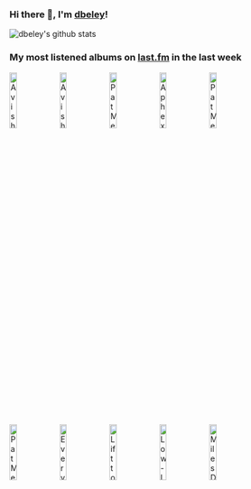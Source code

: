 ### Hi there 👋, I'm [dbeley](https://dbeley.ovh/en)!

![dbeley's github stats](https://github-readme-stats.vercel.app/api?username=dbeley)

### My most listened albums on [last.fm](https://www.last.fm/user/d_beley) in the last week

[<img src='https://lastfm.freetls.fastly.net/i/u/300x300/7740e267173ac774adddc166b3092b81.jpg' width='16%' height='16%' alt='Avishai Cohen - Shifting Sands'>](https://www.last.fm/music/avishai%2bcohen/shifting%2bsands)&nbsp;
[<img src='https://lastfm.freetls.fastly.net/i/u/300x300/efe46919a3e9bb25807dd887707ac318.jpg' width='16%' height='16%' alt='Avishai Cohen - Two Roses'>](https://www.last.fm/music/avishai%2bcohen/two%2broses)&nbsp;
[<img src='https://lastfm.freetls.fastly.net/i/u/300x300/c8c644f577f4b81249eb414ae6e88d7c.jpg' width='16%' height='16%' alt='Pat Metheny - Watercolors'>](https://www.last.fm/music/pat%2bmetheny/watercolors)&nbsp;
[<img src='https://lastfm.freetls.fastly.net/i/u/300x300/6f199a67803148cfb2cf2238b8fda0fb.jpg' width='16%' height='16%' alt='Aphex Twin - Selected Ambient Works 85-92'>](https://www.last.fm/music/aphex%2btwin/selected%2bambient%2bworks%2b85-92)&nbsp;
[<img src='https://lastfm.freetls.fastly.net/i/u/300x300/1a82fa95053d61c91360791ede73d106.jpg' width='16%' height='16%' alt='Pat Metheny - Bright Size Life'>](https://www.last.fm/music/pat%2bmetheny/bright%2bsize%2blife)&nbsp;
<br>
[<img src='https://lastfm.freetls.fastly.net/i/u/300x300/1aef5b81864842629b4d3f58816abaf7.png' width='16%' height='16%' alt='Pat Metheny Group - Still Life (Talking)'>](https://www.last.fm/music/pat%2bmetheny%2bgroup/still%2blife%2b%2528talking%2529)&nbsp;
[<img src='https://lastfm.freetls.fastly.net/i/u/300x300/636bb0ff2f18ea8614ca670f4852d175.jpg' width='16%' height='16%' alt='Everything Everything - Raw Data Feel'>](https://www.last.fm/music/everything%2beverything/raw%2bdata%2bfeel)&nbsp;
[<img src='https://lastfm.freetls.fastly.net/i/u/300x300/9bbf12e63295dd8febbf8e759e8a6257.jpg' width='16%' height='16%' alt='Lift to Experience - The Texas-Jerusalem Crossroads'>](https://www.last.fm/music/lift%2bto%2bexperience/the%2btexas-jerusalem%2bcrossroads)&nbsp;
[<img src='https://lastfm.freetls.fastly.net/i/u/300x300/b4bacbf53718cac5b13a020a9b7fbcf0.jpg' width='16%' height='16%' alt='Low - I Could Live in Hope'>](https://www.last.fm/music/low/i%2bcould%2blive%2bin%2bhope)&nbsp;
[<img src='https://lastfm.freetls.fastly.net/i/u/300x300/464aada2722f1c246f7beed88cc5b8d7.jpg' width='16%' height='16%' alt='Miles Davis - Someday My Prince Will Come'>](https://www.last.fm/music/miles%2bdavis/someday%2bmy%2bprince%2bwill%2bcome)&nbsp;
<br>
